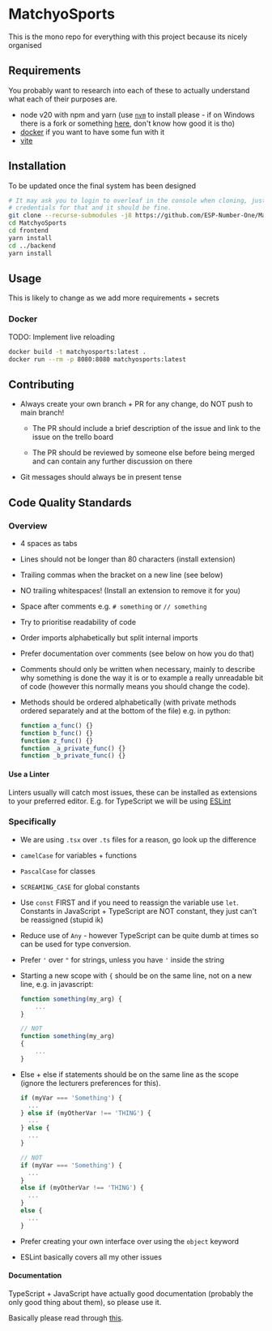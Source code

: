 # MatchyoSports

This is the mono repo for everything with this project because its nicely
organised

## Requirements

You probably want to research into each of these to actually understand what
each of their purposes are.

- node v20 with npm and yarn (use [`nvm`](https://github.com/nvm-sh/nvm) to
  install please - if on Windows there is a fork or something
  [here](https://github.com/coreybutler/nvm-windows), don't know how good it is
  tho)
- [docker](https://www.docker.com/) if you want to have some fun with it
- [vite](https://vitejs.dev)

## Installation

To be updated once the final system has been designed

```sh
# It may ask you to login to overleaf in the console when cloning, just use your
# credentials for that and it should be fine.
git clone --recurse-submodules -j8 https://github.com/ESP-Number-One/MatchyoSports.git
cd MatchyoSports
cd frontend
yarn install
cd ../backend
yarn install
```

## Usage

This is likely to change as we add more requirements + secrets

### Docker

TODO: Implement live reloading

```sh
docker build -t matchyosports:latest .
docker run --rm -p 8080:8080 matchyosports:latest
```

## Contributing

- Always create your own branch + PR for any change, do NOT push to main
  branch!

  - The PR should include a brief description of the issue and link to the
    issue on the trello board

  - The PR should be reviewed by someone else before being merged and can
    contain any further discussion on there

- Git messages should always be in present tense

## Code Quality Standards

### Overview

- 4 spaces as tabs
- Lines should not be longer than 80 characters (install extension)
- Trailing commas when the bracket on a new line (see below)
- NO trailing whitespaces! (Install an extension to remove it for you)
- Space after comments e.g. `# something` or `// something`
- Try to prioritise readability of code
- Order imports alphabetically but split internal imports
- Prefer documentation over comments (see below on how you do that)
- Comments should only be written when necessary, mainly to describe why
  something is done the way it is or to example a really unreadable bit of
  code (however this normally means you should change the code).
- Methods should be ordered alphabetically (with private methods ordered
  separately and at the bottom of the file) e.g. in python:

  ```js
  function a_func() {}
  function b_func() {}
  function z_func() {}
  function _a_private_func() {}
  function _b_private_func() {}
  ```

#### Use a Linter

Linters usually will catch most issues, these can be installed as extensions to
your preferred editor. E.g. for TypeScript we will be
using [ESLint](https://eslint.org/)

### Specifically

- We are using `.tsx` over `.ts` files for a reason, go look up the difference
- `camelCase` for variables + functions
- `PascalCase` for classes
- `SCREAMING_CASE` for global constants
- Use `const` FIRST and if you need to reassign the variable use `let`.
  Constants in JavaScript + TypeScript are NOT constant, they just can't be
  reassigned (stupid ik)
- Reduce use of `Any` - however TypeScript can be quite dumb at times so can be
  used for type conversion.
- Prefer `'` over `"` for strings, unless you have `'` inside the string
- Starting a new scope with `{` should be on the same line, not on a new line,
  e.g. in javascript:

  ```js
  function something(my_arg) {
      ...
  }

  // NOT
  function something(my_arg)
  {
      ...
  }
  ```

- Else + else if statements should be on the same line as the scope (ignore the
  lecturers preferences for this).

  ```js
  if (myVar === 'Something') {
    ...
  } else if (myOtherVar !== 'THING') {
    ...
  } else {
    ...
  }

  // NOT
  if (myVar === 'Something') {
    ...
  }
  else if (myOtherVar !== 'THING') {
    ...
  }
  else {
    ...
  }
  ```

- Prefer creating your own interface over using the `object` keyword
- ESLint basically covers all my other issues

#### Documentation

TypeScript + JavaScript have actually good documentation (probably the only
good thing about them), so please use it.

Basically please read through
[this](https://gamedevacademy.org/javascript-docstrings-tutorial/).
